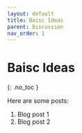 ```yaml
---
layout: default
title: Baisc Ideas
parent: Discussion
nav_order: 1
---
```


# Baisc Ideas
{: .no_toc }

Here are some posts:

1. Blog post 1
2. Blog post 2
